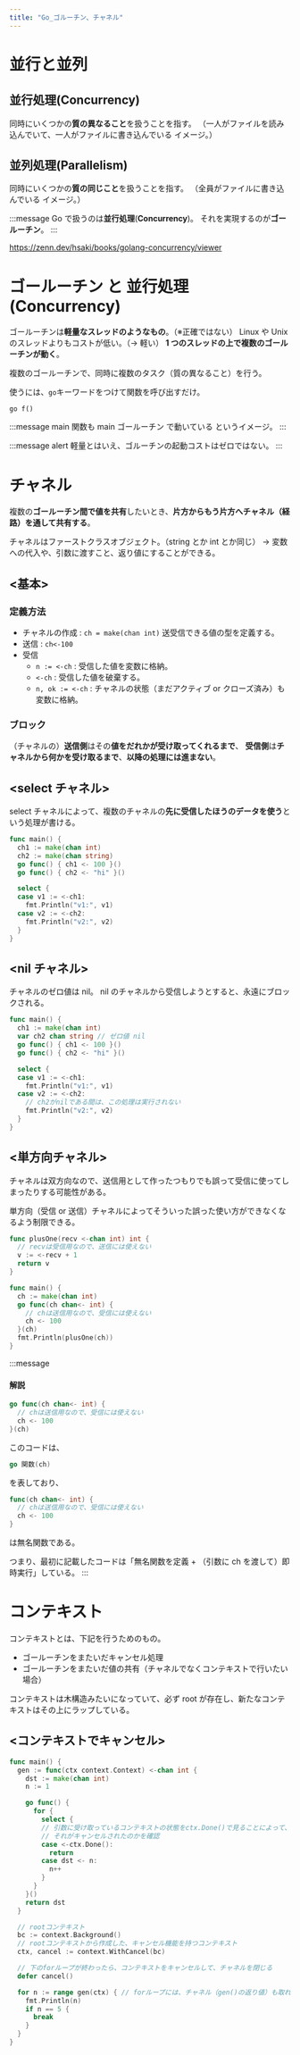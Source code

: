 ```yaml
---
title: "Go_ゴルーチン、チャネル"
---
```


# 並行と並列

## 並行処理(Concurrency)

同時にいくつかの**質の異なること**を扱うことを指す。
（一人がファイルを読み込んでいて、一人がファイルに書き込んでいる イメージ。）

## 並列処理(Parallelism)

同時にいくつかの**質の同じこと**を扱うことを指す。
（全員がファイルに書き込んでいる イメージ。）

:::message
Go で扱うのは**並行処理**(**Concurrency**)。
それを実現するのが**ゴールーチン**。
:::

https://zenn.dev/hsaki/books/golang-concurrency/viewer

# ゴールーチン と 並行処理(Concurrency)

ゴールーチンは**軽量なスレッドのようなもの**。（※正確ではない）
Linux や Unix のスレッドよりもコストが低い。（→ 軽い）
**1 つのスレッドの上で複数のゴールーチンが動く**。

複数のゴールーチンで、同時に複数のタスク（質の異なること）を行う。

使うには、`go`キーワードをつけて関数を呼び出すだけ。

```go:ゴールーチンの作り方
go f()
```

:::message
main 関数も main ゴールーチン で動いている というイメージ。
:::

:::message alert
軽量とはいえ、ゴルーチンの起動コストはゼロではない。
:::

# チャネル

複数の**ゴールーチン間で値を共有**したいとき、**片方からもう片方へチャネル（経路）を通して共有する**。

チャネルはファーストクラスオブジェクト。（string とか int とか同じ）
→ 変数への代入や、引数に渡すこと、返り値にすることができる。

## <基本>

### 定義方法

- チャネルの作成 : `ch = make(chan int)`
  送受信できる値の型を定義する。
- 送信 : `ch<-100`
- 受信
  - `n := <-ch` : 受信した値を変数に格納。
  - `<-ch` : 受信した値を破棄する。
  - `n, ok := <-ch` : チャネルの状態（まだアクティブ or クローズ済み）も変数に格納。

### ブロック

（チャネルの）**送信側**はその**値をだれかが受け取ってくれるまで**、
**受信側**は**チャネルから何かを受け取るまで**、**以降の処理には進まない**。

## <select チャネル>

select チャネルによって、複数のチャネルの**先に受信したほうのデータを使う**という処理が書ける。

```go
func main() {
  ch1 := make(chan int)
  ch2 := make(chan string)
  go func() { ch1 <- 100 }()
  go func() { ch2 <- "hi" }()

  select {
  case v1 := <-ch1:
    fmt.Println("v1:", v1)
  case v2 := <-ch2:
    fmt.Println("v2:", v2)
  }
}
```

## <nil チャネル>

チャネルのゼロ値は nil。
nil のチャネルから受信しようとすると、永遠にブロックされる。

```go
func main() {
  ch1 := make(chan int)
  var ch2 chan string // ゼロ値 nil
  go func() { ch1 <- 100 }()
  go func() { ch2 <- "hi" }()

  select {
  case v1 := <-ch1:
    fmt.Println("v1:", v1)
  case v2 := <-ch2:
    // ch2がnilである間は、この処理は実行されない
    fmt.Println("v2:", v2)
  }
}
```

## <単方向チャネル>

チャネルは双方向なので、送信用として作ったつもりでも誤って受信に使ってしまったりする可能性がある。

単方向（受信 or 送信）チャネルによってそういった誤った使い方ができなくなるよう制限できる。

```go
func plusOne(recv <-chan int) int {
  // recvは受信用なので、送信には使えない
  v := <-recv + 1
  return v
}

func main() {
  ch := make(chan int)
  go func(ch chan<- int) {
    // chは送信用なので、受信には使えない
    ch <- 100
  }(ch)
  fmt.Println(plusOne(ch))
}
```

:::message

#### 解説

```go
go func(ch chan<- int) {
  // chは送信用なので、受信には使えない
  ch <- 100
}(ch)
```

このコードは、

```go
go 関数(ch)
```

を表しており、

```go
func(ch chan<- int) {
  // chは送信用なので、受信には使えない
  ch <- 100
}
```

は無名関数である。

つまり、最初に記載したコードは「無名関数を定義 + （引数に ch を渡して）即時実行」している。
:::

# コンテキスト

コンテキストとは、下記を行うためのもの。

- ゴールーチンをまたいだキャンセル処理
- ゴールーチンをまたいだ値の共有（チャネルでなくコンテキストで行いたい場合）

コンテキストは木構造みたいになっていて、必ず root が存在し、新たなコンテキストはその上にラップしている。

## <コンテキストでキャンセル>

```go
func main() {
  gen := func(ctx context.Context) <-chan int {
    dst := make(chan int)
    n := 1

    go func() {
      for {
        select {
        // 引数に受け取っているコンテキストの状態をctx.Done()で見ることによって、
        // それがキャンセルされたのかを確認
        case <-ctx.Done():
          return
        case dst <- n:
          n++
        }
      }
    }()
    return dst
  }

  // rootコンテキスト
  bc := context.Background()
  // rootコンテキストから作成した、キャンセル機能を持つコンテキスト
  ctx, cancel := context.WithCancel(bc)

  // 下のforループが終わったら、コンテキストをキャンセルして、チャネルを閉じる
  defer cancel()

  for n := range gen(ctx) { // forループには、チャネル（gen()の返り値）も取れる
    fmt.Println(n)
    if n == 5 {
      break
    }
  }
}

```
